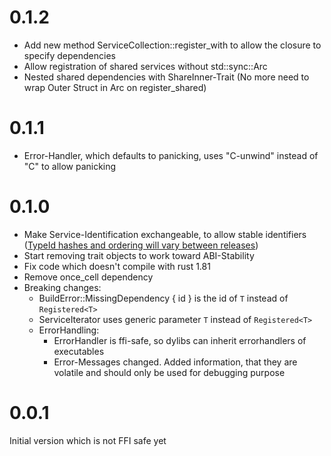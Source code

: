 # 0.1.2

- Add new method ServiceCollection::register_with to allow the closure to specify dependencies
- Allow registration of shared services without std::sync::Arc
- Nested shared dependencies with ShareInner-Trait (No more need to wrap Outer Struct in Arc on register_shared)

# 0.1.1

- Error-Handler, which defaults to panicking, uses "C-unwind" instead of "C" to allow panicking

# 0.1.0

- Make Service-Identification exchangeable, to allow stable identifiers ([TypeId hashes and ordering will vary between releases](https://doc.rust-lang.org/std/any/struct.TypeId.html))
- Start removing trait objects to work toward ABI-Stability
- Fix code which doesn't compile with rust 1.81
- Remove once_cell dependency
- Breaking changes:
  - BuildError::MissingDependency { id } is the id of `T` instead of `Registered<T>`
  - ServiceIterator uses generic parameter `T` instead of `Registered<T>`
  - ErrorHandling:
    - ErrorHandler is ffi-safe, so dylibs can inherit errorhandlers of executables
    - Error-Messages changed. Added information, that they are volatile and should only be used for debugging purpose

# 0.0.1

Initial version which is not FFI safe yet
